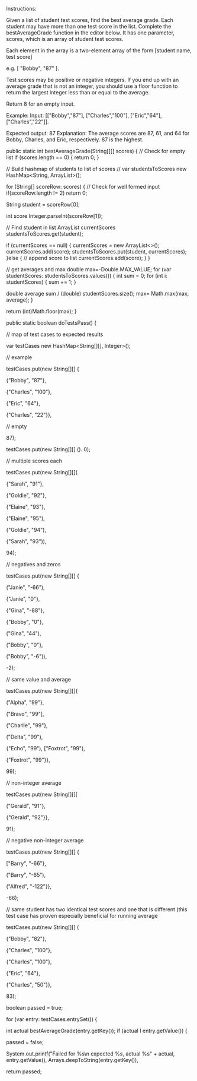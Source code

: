 Instructions:

Given a list of student test scores, find the best average grade.
Each student may have more than one test score in the list.
Complete the bestAverageGrade function in the editor below.
It has one parameter, scores, which is an array of student test scores.

Each element in the array is a two-element array of the form [student name, test score]

e.g. [ "Bobby", "87" ].

Test scores may be positive or negative integers.
If you end up with an average grade that is not an integer, you should
use a floor function to return the largest integer less than or equal to the average.

Return 8 for an empty input.

Example:
Input:
[["Bobby","87"],
["Charles","100"],
["Eric","64"],
["Charles","22"]].

Expected output: 87
Explanation: The average scores are 87, 61, and 64 for Bobby, Charles, and Eric, respectively. 87 is the highest.


public static int bestAverageGrade(String[][] scores) {
// Check for empty list
if (scores.length == 0) {
return 0;
}

// Build hashmap of students to list of scores
// var studentsToScores new HashMap<String, ArrayList<Integer>>();

for (String[] scoreRow: scores) {
// Check for well formed input 
if(scoreRow.length != 2)
return 0;

String student = scoreRow[0];

int score Integer.parseInt(scoreRow[1]);

// Find student in list
ArrayList<Integer> currentScores studentsToScores.get(student);

if (currentScores == null) { 
    currentScores = new ArrayList<>(); 
    currentScores.add(score); 
    studentsToScores.put(student, currentScores);
}else {
    // append score to list
    currentScores.add(score);
}
}



// get averages and max
double max=-Double.MAX_VALUE;
for (var studentScores: studentsToScores.values()) {
int sum = 0;
for (int i: studentScores) {
sum += 1;
}

double average sum / (double) studentScores.size();
max= Math.max(max, average);
}

return (int)Math.floor(max);
}


public static boolean doTestsPass() {

// map of test cases to expected results

var testCases new HashMap<String[][], Integer>();

// example

testCases.put(new String[][] {

{"Bobby", "87"},

{"Charles", "100"},

{"Eric", "64"},

{"Charles", "22"}},

// empty

87);

testCases.put(new String[][] (). 0);

// multiple scores each

testCases.put(new String[][](

{"Sarah", "91"},

{"Goldie", "92"},

{"Elaine", "93"},

{"Elaine", "95"),

{"Goldie", "94"),

{"Sarah", "93")),

94);

// negatives and zeros

testCases.put(new String[][] {

("Janie", "-66"),

{"Janie", "0"},

{"Gina", "-88"},

{"Bobby", "0"},

("Gina", "44"),

("Bobby", "0"},

("Bobby", "-6")),

-2);

// same value and average


testCases.put(new String[][]{

("Alpha", "99"},

("Bravo", "99"],

("Charlie", "99"},

("Delta", "99"),

{"Echo", "99"), ["Foxtrot", "99"),

{"Foxtrot", "99"}},

99);

// non-integer average

testCases.put(new String[][][

("Gerald", "91"},

{"Gerald", "92"}},

91);

// negative non-integer average

testCases.put(new String[][] {

["Barry", "-66"},

("Barry", "-65"),

("Alfred", "-122"}},

-66);

// same student has two identical test scores and one that is different (this test case has proven especially beneficial for running average

testCases.put(new String[][] (

{"Bobby", "82"},

{"Charles", "100"},

{"Charles", "100"},

{"Eric", "64"},

{"Charles", "50"}},

83);

boolean passed = true;

for (var entry: testCases.entrySet()) {

int actual bestAverageGrade(entry.getKey()); if (actual I entry.getValue()) {

passed = false;

System.out.printf("Failed for %s\n expected %s, actual %s" + actual, entry.getValue(), Arrays.deepToString(entry.getKey()),

return passed;